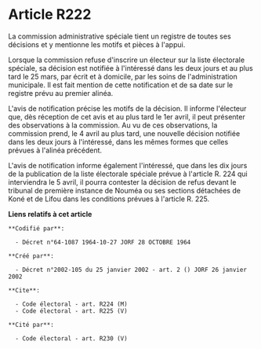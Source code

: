 # Article R222

La commission administrative spéciale tient un registre de toutes ses décisions et y mentionne les motifs et pièces à
l'appui.

Lorsque la commission refuse d'inscrire un électeur sur la liste électorale spéciale, sa décision est notifiée à l'intéressé
dans les deux jours et au plus tard le 25 mars, par écrit et à domicile, par les soins de l'administration municipale. Il est
fait mention de cette notification et de sa date sur le registre prévu au premier alinéa.

L'avis de notification précise les motifs de la décision. Il informe l'électeur que, dès réception de cet avis et au plus
tard le 1er avril, il peut présenter des observations à la commission. Au vu de ces observations, la commission prend, le 4
avril au plus tard, une nouvelle décision notifiée dans les deux jours à l'intéressé, dans les mêmes formes que celles
prévues à l'alinéa précédent.

L'avis de notification informe également l'intéressé, que dans les dix jours de la publication de la liste électorale
spéciale prévue à l'article R. 224 qui interviendra le 5 avril, il pourra contester la décision de refus devant le tribunal
de première instance de Nouméa ou ses sections détachées de Koné et de Lifou dans les conditions prévues à l'article R. 225.

**Liens relatifs à cet article**

	**Codifié par**:

	  - Décret n°64-1087 1964-10-27 JORF 28 OCTOBRE 1964

	**Créé par**:

	  - Décret n°2002-105 du 25 janvier 2002 - art. 2 () JORF 26 janvier 2002

	**Cite**:

	  - Code électoral - art. R224 (M)
	  - Code électoral - art. R225 (V)

	**Cité par**:

	  - Code électoral - art. R230 (V)
